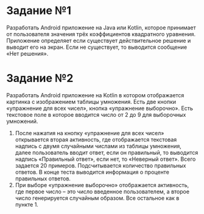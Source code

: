 # Задание №1
Разработать Android приложение на Java или Kotlin, которое принимает от пользователя значения трёх коэффициентов квадратного уравнения. 
Приложение определяет если существует действительное решение и выводит его на экран. Если не существует, то выводится сообщение «Нет решения».

# Задание №2	
Разработать Android приложение на Kotlin в котором отображается картинка с изображением таблицы умножения. 
Есть две кнопки «упражнение для всех чисел», кнопка «упражнение выборочно». Есть текстовое поле в которое вводится число от 2 до 9 для выборочных умножений. 
1. После нажатия на кнопку «упражнение для всех чисел» открывается вторая активность, где отображается текстовая надпись с двумя случайными числами из таблицы умножения, далее пользователь вводит ответ, если он правильный, то выводится надпись «Правильный ответ», если нет, то «Неверный ответ». Всего задается 20 примеров. Подсчитывается количество правильных ответов. В конце теста выводится информация о проценте правильных ответов.
2. При выборе «упражнение выборочно» отображается активность, где первое число – это число введенное пользователем, а второе число генерируется случайным образом.  Все остальное как в пункте 1.
